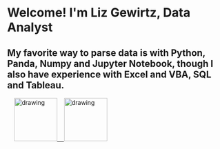 
# Welcome! I'm Liz Gewirtz, Data Analyst

## My favorite way to parse data is with Python, Panda, Numpy and Jupyter Notebook, though I also have experience with Excel and VBA, SQL and Tableau.

&nbsp;&nbsp;&nbsp;&nbsp;<a href="https://www.linkedin.com/in/liz-gewirtz/"><img src="https://res.cloudinary.com/dderf3c2e/image/upload/v1608791787/Linkedin-Logo_zz8n0r.png" alt="drawing" width="100"/>&nbsp;&nbsp;&nbsp;&nbsp;<a href="http://github.com/lgewirtz/"><img src="https://github.githubassets.com/images/modules/logos_page/GitHub-Mark.png" alt="drawing" width="100"/>

